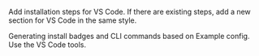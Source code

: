 Add installation steps for VS Code.
If there are existing steps, add a new section for VS Code in the same style.

Generating install badges and CLI commands based on Example config. Use the VS Code tools.